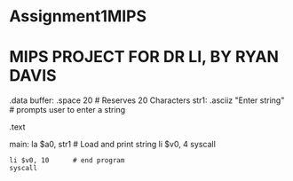 # Assignment1MIPS
# MIPS PROJECT FOR DR LI, BY RYAN DAVIS
.data
    buffer: .space 20 # Reserves 20 Characters
    str1:  .asciiz "Enter string" # prompts user to enter a string

.text

main:
    la $a0, str1    # Load and print string
    li $v0, 4
    syscall

    li $v0, 10      # end program
    syscall
